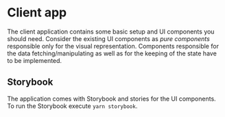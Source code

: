 # Client app

The client application contains some basic setup and UI components you should need. 
Consider the existing UI components as _pure components_ responsible only for the visual representation. 
Components responsible for the data fetching/manipulating as well as for the keeping of the state have to be implemented.

## Storybook

The application comes with Storybook and stories for the UI components. To run the Storybook execute `yarn storybook`.

